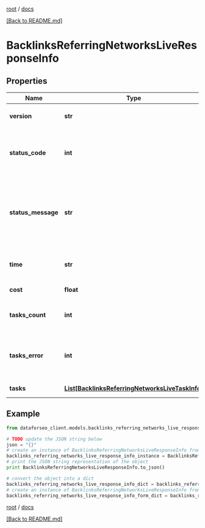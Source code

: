 [root](./../ "root") / [docs](./ "docs")

[[Back to README.md]](./../README.md "[Back to README.md]")

# BacklinksReferringNetworksLiveResponseInfo

## Properties

Name | Type | Description | Notes
------------ | ------------- | ------------- | -------------
**version** | **str** | the current version of the API | [optional]
**status_code** | **int** | general status code you can find the full list of the response codes here | [optional]
**status_message** | **str** | general informational message you can find the full list of general informational messages here | [optional]
**time** | **str** | total execution time, seconds | [optional]
**cost** | **float** | total tasks cost, USD | [optional]
**tasks_count** | **int** | the number of tasks in the tasks array | [optional]
**tasks_error** | **int** | the number of tasks in the tasks array returned with an error | [optional]
**tasks** | [**List[BacklinksReferringNetworksLiveTaskInfo]**](BacklinksReferringNetworksLiveTaskInfo.md) | array of tasks | [optional]

## Example

```python
from dataforseo_client.models.backlinks_referring_networks_live_response_info import BacklinksReferringNetworksLiveResponseInfo

# TODO update the JSON string below
json = "{}"
# create an instance of BacklinksReferringNetworksLiveResponseInfo from a JSON string
backlinks_referring_networks_live_response_info_instance = BacklinksReferringNetworksLiveResponseInfo.from_json(json)
# print the JSON string representation of the object
print BacklinksReferringNetworksLiveResponseInfo.to_json()

# convert the object into a dict
backlinks_referring_networks_live_response_info_dict = backlinks_referring_networks_live_response_info_instance.to_dict()
# create an instance of BacklinksReferringNetworksLiveResponseInfo from a dict
backlinks_referring_networks_live_response_info_form_dict = backlinks_referring_networks_live_response_info.from_dict(backlinks_referring_networks_live_response_info_dict)
```

  

[root](./../ "root") / [docs](./ "docs")

[[Back to README.md]](./../README.md "[Back to README.md]")